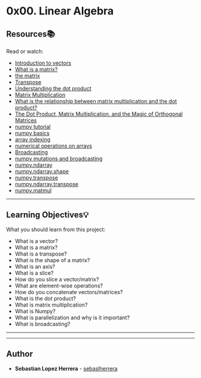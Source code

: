 # 0x00. Linear Algebra

## Resources:books:
Read or watch:
* [Introduction to vectors](https://intranet.hbtn.io/rltoken/C05mTOfKzZgz_AVSosNKIw)
* [What is a matrix?](https://intranet.hbtn.io/rltoken/vLe4BBPfmLXy2s_Idqo87w)
* [the matrix](https://intranet.hbtn.io/rltoken/Zad2ReJ9SU4IuQ3ZX986qw)
* [Transpose](https://intranet.hbtn.io/rltoken/xHWwQjqH9tgEcskvFQaV7A)
* [Understanding the dot product](https://intranet.hbtn.io/rltoken/2tYcOFY35stXjd0nhTpgFA)
* [Matrix Multiplication](https://intranet.hbtn.io/rltoken/pV4znghCxaXAAny4Ou-cNw)
* [What is the relationship between matrix multiplication and the dot product?](https://intranet.hbtn.io/rltoken/ih50DhE4FvilyItYPo1x5A)
* [The Dot Product, Matrix Multiplication, and the Magic of Orthogonal Matrices](https://intranet.hbtn.io/rltoken/DnAvjbmojZutluWV9OJVOg)
* [numpy tutorial](https://intranet.hbtn.io/rltoken/MBHHb0eiN0OummbEdI9g_Q)
* [numpy basics](https://intranet.hbtn.io/rltoken/L8RdIDGi3GGO-_erGcMORg)
* [array indexing](https://intranet.hbtn.io/rltoken/aP6pS5OhR5TLg9ZB9AkSiw)
* [numerical operations on arrays](https://intranet.hbtn.io/rltoken/slRzAgt6aom5-Nj5XSdUcQ)
* [Broadcasting](https://intranet.hbtn.io/rltoken/xgq6QIOHufhg8lHCZn0jwA)
* [numpy mutations and broadcasting](https://intranet.hbtn.io/rltoken/mPVkIfvM0J3nUFO184sIXA)
* [numpy.ndarray](https://intranet.hbtn.io/rltoken/QwlSVWZcJNeGHmgPJMNtHg)
* [numpy.ndarray.shape](https://intranet.hbtn.io/rltoken/wBmTVyayvO4hHbyT6wpt0g)
* [numpy.transpose](https://intranet.hbtn.io/rltoken/I1V8iDWar7Hnoh_VwQzZ_Q)
* [numpy.ndarray.transpose](https://intranet.hbtn.io/rltoken/iv73fN04gTbpeV_XcIIaPQ)
* [numpy.matmul](https://intranet.hbtn.io/rltoken/MbHJEqjwavimnL8HRtaYCA)

---
## Learning Objectives:bulb:
What you should learn from this project:

* What is a vector? 
* What is a matrix?
* What is a transpose?
* What is the shape of a matrix?
* What is an axis?
* What is a slice?
* How do you slice a vector/matrix?
* What are element-wise operations?
* How do you concatenate vectors/matrices?
* What is the dot product?
* What is matrix multiplication?
* What is Numpy?
* What is parallelization and why is it important?
* What is broadcasting?

---
---

## Author
* **Sebastian Lopez Herrera** - [sebaslherrera](https://github.com/sebaslherrera)